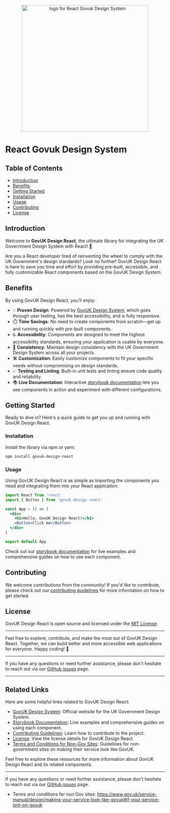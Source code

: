 <p align="center">
  <a href="https://storybook.js.org/">
    <img src="https://rottitime.github.io/govuk-design-react/doc/logo.webp" alt="logo for React Govuk Design System " width="400" />
  </a>
</p>

# React Govuk Design System

## Table of Contents

- [Introduction](#introduction)
- [Benefits](#benefits)
- [Getting Started](#getting-started)
- [Installation](#installation)
- [Usage](#usage)
- [Contributing](#contributing)
- [License](#license)

## Introduction

Welcome to **GovUK Design React**, the ultimate library for integrating the UK Government Design System with React! 🚀

Are you a React developer tired of reinventing the wheel to comply with the UK Government's design standards? Look no further! GovUK Design React is here to save you time and effort by providing pre-built, accessible, and fully customizable React components based on the GovUK Design System.

## Benefits

By using GovUK Design React, you'll enjoy:

- 💡 **Proven Design**: Powered by [GovUK Design System](https://design-system.service.gov.uk/), which goes through user testing, has the best accessibility, and is fully responsive.
- ⏱️ **Time Savings**: No need to create components from scratch—get up and running quickly with pre-built components.
- ♿ **Accessibility**: Components are designed to meet the highest accessibility standards, ensuring your application is usable by everyone.
- 🎨 **Consistency**: Maintain design consistency with the UK Government Design System across all your projects.
- 🛠️ **Customization**: Easily customize components to fit your specific needs without compromising on design standards.
- ✅ **Testing and Linting**: Built-in unit tests and linting ensure code quality and reliability.
- 📚 **Live Documentation**: Interactive [storybook documentation](https://rottitime.github.io/govuk-design-react/?path=/story/details--primary) lets you see components in action and experiment with different configurations.

## Getting Started

Ready to dive in? Here's a quick guide to get you up and running with GovUK Design React.

### Installation

Install the library via npm or yarn:

```bash
npm install govuk-design-react
```

### Usage

Using GovUK Design React is as simple as importing the components you need and integrating them into your React application:

```jsx
import React from 'react'
import { Button } from 'govuk-design-react'

const App = () => (
  <div>
    <h1>Hello, GovUK Design React!</h1>
    <Button>Click me</Button>
  </div>
)

export default App
```

Check out our [storybook documentation](https://rottitime.github.io/govuk-design-react/?path=/story/details--primary) for live examples and comprehensive guides on how to use each component.

## Contributing

We welcome contributions from the community! If you'd like to contribute, please check out our [contributing guidelines](https://github.com/rottitime/govuk-design-react/blob/main/CONTRIBUTING.md) for more information on how to get started.

## License

GovUK Design React is open source and licensed under the [MIT License](https://github.com/rottitime/govuk-design-react/blob/main/LICENSE).

---

Feel free to explore, contribute, and make the most out of GovUK Design React. Together, we can build better and more accessible web applications for everyone. Happy coding! 🎉

---

If you have any questions or need further assistance, please don't hesitate to reach out via our [GitHub issues](https://github.com/rottitime/govuk-design-react/issues) page.

---

## Related Links

Here are some helpful links related to GovUK Design React:

- [GovUK Design System](https://design-system.service.gov.uk/): Official website for the UK Government Design System.
- [Storybook Documentation](https://rottitime.github.io/govuk-design-react/?path=/story/details--primary): Live examples and comprehensive guides on using each component.
- [Contributing Guidelines](https://github.com/rottitime/govuk-design-react/blob/main/CONTRIBUTING.md): Learn how to contribute to the project.
- [License](https://github.com/rottitime/govuk-design-react/blob/main/LICENSE): View the license details for GovUK Design React.
- [Terms and Conditions for Non-Gov Sites](https://www.gov.uk/service-manual/design/making-your-service-look-like-govuk#if-your-service-isnt-on-govuk): Guidelines for non-government sites on making their service look like GovUK.

Feel free to explore these resources for more information about GovUK Design React and its related components.

---

If you have any questions or need further assistance, please don't hesitate to reach out via our [GitHub issues](https://github.com/rottitime/govuk-design-react/issues) page.

- Terms and conditions for non Gov sites: https://www.gov.uk/service-manual/design/making-your-service-look-like-govuk#if-your-service-isnt-on-govuk
